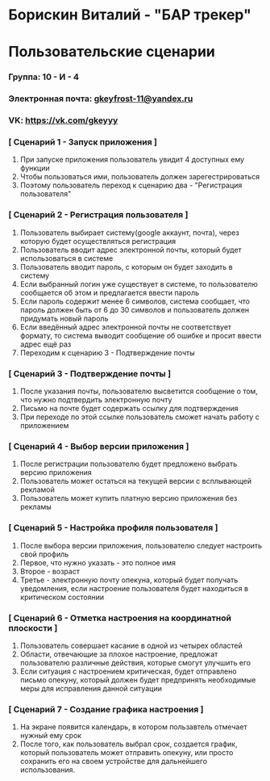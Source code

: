 # Борискин Виталий - "БАР трекер"
# Пользовательские сценарии

### Группа: 10 - И - 4
### Электронная почта: gkeyfrost-11@yandex.ru
### VK: https://vk.com/gkeyyy


### [ Сценарий 1 - Запуск приложения ]

1. При запуске приложения пользователь увидит 4 доступных ему функции
2. Чтобы пользоваться ими, пользователь должен зарегестрироваться
3. Поэтому пользователь переход к сценарию два - "Регистрация пользователя"

### [ Сценарий 2 - Регистрация пользователя ]

1. Пользователь выбирает систему(google аккаунт, почта), через которую будет осуществляться регистрация 
2. Пользователь вводит адрес электронной почты, который будет использоваться в системе
3. Пользователь вводит пароль, с которым он будет заходить в систему
4. Если выбранный логин уже существует в системе, то пользователю сообщается об этом и предлагается ввести пароль 
5. Если пароль содержит менее 6 символов, система сообщает, что пароль должен быть от 6 до 30 символов и пользователь должен придумать новый пароль
6. Если введённый адрес электронной почты не соответствует формату, то система выводит сообщение об ошибке и просит ввести адрес ещё раз
7. Переходим к сценарию 3 - Подтверждение почты

### [ Сценарий 3 - Подтверждение почты ]

1. После указания почты, пользователю высветится сообщение о том, что нужно подтвердить электронную почту
2. Письмо на почте будет содержать ссылку для подтверждения
3. При переходе по этой ссылке пользователь сможет начать работу с приложением

### [ Сценарий 4 - Выбор версии приложения ]

1. После регистрации пользователю будет предложено выбрать версию приложения
2. Пользователь может остаться на текущей версии с всплывающей рекламой
3. Пользователь может купить платную версию приложения без рекламы 
### [ Сценарий 5 - Настройка профиля пользователя ]

1. После выбора версии приложения, пользователю следует настроить свой профиль
2. Первое, что нужно указать - это полное имя
3. Второе - возраст
4. Третье - электронную почту опекуна, который будет получать уведомления, если настроение пользователя будет находиться в критическом состоянии

### [ Сценарий 6 -  Отметка настроения на координатной плоскости ]

1. Пользователь совершает касание в одной из четырех областей
2. Области, отвечающие за плохое настроение, предложат пользователю различные действия, которые смогут улучшить его
3. Если ситуация с настроением критическая, будет отправлено письмо опекуну, который должен будет предпринять необходимые меры для исправления данной ситуации

### [ Сценарий 7 - Создание графика настроения ]

1. На экране появится календарь, в котором пользавтель отмечает нужный ему срок
2. После того, как пользователь выбрал срок, создается график, который пользователь может отправить опекуну, или просто сохранить его на своем устройстве для дальнейшего использования.


